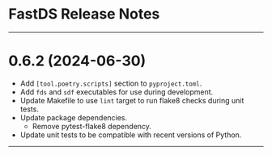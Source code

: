 FastDS Release Notes
===============================================================================

-------------------------------------------------------------------------------
0.6.2 (2024-06-30)
==================
* Add `[tool.poetry.scripts]` section to `pyproject.toml`.
* Add `fds` and `sdf` executables for use during development.
* Update Makefile to use `lint` target to run flake8 checks during unit tests.
* Update package dependencies.
  * Remove pytest-flake8 dependency.
* Update unit tests to be compatible with recent versions of Python.

-------------------------------------------------------------------------------
